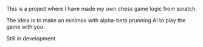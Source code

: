 This is a project where I have made my own chess game logic from scratch. 

The ideia is to make an minimax with alpha-beta prunning AI to play the game with you.

Still in development.
